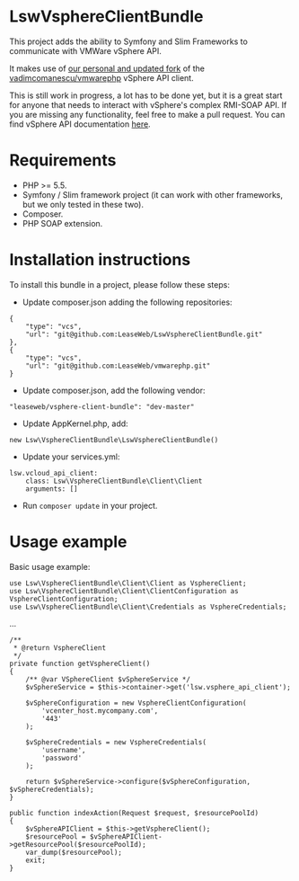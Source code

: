 LswVsphereClientBundle
========================

This project adds the ability to Symfony and Slim Frameworks to communicate with VMWare vSphere API.

It makes use of [our personal and updated fork](https://github.com/LeaseWeb/vmwarephp) of the [vadimcomanescu/vmwarephp](https://github.com/vadimcomanescu/vmwarephp) vSphere API client.

This is still work in progress, a lot has to be done yet, but it is a great start for anyone that needs to interact with vSphere's complex RMI-SOAP API. If you are missing any functionality, feel free to make a pull request. You can find vSphere API documentation [here](http://pubs.vmware.com/vsphere-60/topic/com.vmware.wssdk.apiref.doc/right-pane.html).

# Requirements
* PHP >= 5.5.
* Symfony / Slim framework project (it can work with other frameworks, but we only tested in these two).
* Composer.
* PHP SOAP extension.

# Installation instructions
To install this bundle in a project, please follow these steps:

* Update composer.json adding the following repositories:

```
{
    "type": "vcs",
    "url": "git@github.com:LeaseWeb/LswVsphereClientBundle.git"
},
{
    "type": "vcs",
    "url": "git@github.com:LeaseWeb/vmwarephp.git"
}
```

* Update composer.json, add the following vendor:

```
"leaseweb/vsphere-client-bundle": "dev-master"
```


* Update AppKernel.php, add:

```
new Lsw\VsphereClientBundle\LswVsphereClientBundle()
```


* Update your services.yml:

```
lsw.vcloud_api_client:
    class: Lsw\VsphereClientBundle\Client\Client
    arguments: []
```


* Run ```composer update``` in your project.


# Usage example

Basic usage example:


```
use Lsw\VsphereClientBundle\Client\Client as VsphereClient;
use Lsw\VsphereClientBundle\Client\ClientConfiguration as VsphereClientConfiguration;
use Lsw\VsphereClientBundle\Client\Credentials as VsphereCredentials;
```

...


```
/**
 * @return VsphereClient
 */
private function getVsphereClient()
{
    /** @var VSphereClient $vSphereService */
    $vSphereService = $this->container->get('lsw.vsphere_api_client');

    $vSphereConfiguration = new VsphereClientConfiguration(
        'vcenter_host.mycompany.com',
        '443'
    );

    $vSphereCredentials = new VsphereCredentials(
        'username',
        'password'
    );

    return $vSphereService->configure($vSphereConfiguration, $vSphereCredentials);
}

public function indexAction(Request $request, $resourcePoolId)
{
    $vSphereAPIClient = $this->getVsphereClient();
    $resourcePool = $vSphereAPIClient->getResourcePool($resourcePoolId);
    var_dump($resourcePool);
    exit;
}
```



